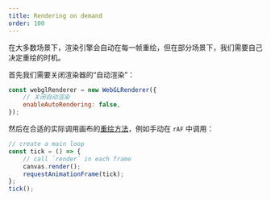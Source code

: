 ```yaml
---
title: Rendering on demand
order: 100
---
```


在大多数场景下，渲染引擎会自动在每一帧重绘，但在部分场景下，我们需要自己决定重绘的时机。

首先我们需要关闭渲染器的“自动渲染”：

```javascript
const webglRenderer = new WebGLRenderer({
    // 关闭自动渲染
    enableAutoRendering: false,
});
```

然后在合适的实际调用画布的[重绘方法](/zh/docs/api/canvas#render)，例如手动在 `rAF` 中调用：

```javascript
// create a main loop
const tick = () => {
    // call `render` in each frame
    canvas.render();
    requestAnimationFrame(tick);
};
tick();
```
